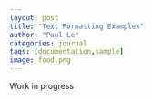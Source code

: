 ```yaml
---
layout: post
title: "Text Formatting Examples"
author: "Paul Le"
categories: journal
tags: [documentation,sample]
image: food.png
---
```


Work in progress
